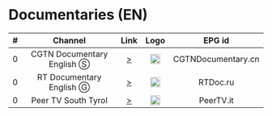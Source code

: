<h1>Documentaries (EN)</h1>

| #   | Channel        | Link  | Logo | EPG id |
|:---:|:--------------:|:-----:|:----:|:------:|
| 0   | CGTN Documentary English Ⓢ | [>](https://news.cgtn.com/resource/live/document/cgtn-doc.m3u8) | <img height="20" src="https://i.imgur.com/JHv0WxM.png"/> | CGTNDocumentary.cn |
| 0   | RT Documentary English Ⓖ | [>](https://rt-rtd.rttv.com/dvr/rtdoc/playlist.m3u8) | <img height="20" src="https://i.imgur.com/ZEi1Wgn.png"/> | RTDoc.ru |
| 0   | Peer TV South Tyrol | [>](https://iptv.peer.biz/live/peertv-en.m3u8)| <img height="20" src="https://www.peer.biz/peertv-iptv/peer-tv-south-tyrol.png"/> | PeerTV.it |
